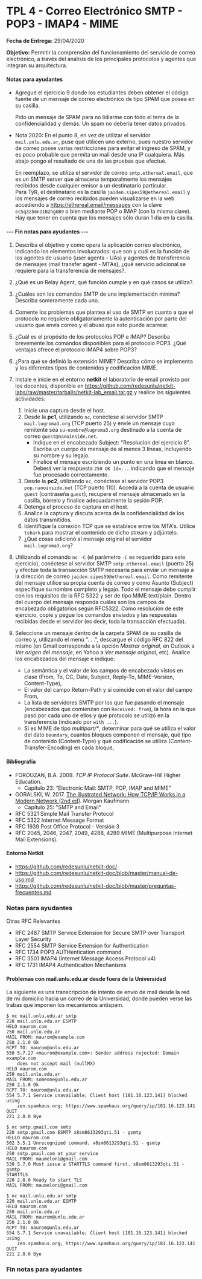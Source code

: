TPL 4 - Correo Electrónico SMTP - POP3 - IMAP4 - MIME
=====================================================

**Fecha de Entrega:** 29/04/2020

**Objetivo:** Permitir la comprensión del funcionamiento del servicio de correo electrónico, a través del análisis de los principales protocolos y agentes que integran su arquitectura.

#### Notas para ayudantes

* Agregué el ejercicio 9 donde los estudiantes deben obtener el código fuente
  de un mensaje de correo electrónico de tipo SPAM que posea en su casilla.

    Pido un mensaje de SPAM para no lidiarme con todo el tema de la
    confidencialidad y demás. Un spam no debería tener datos privados.

* Nota 2020: En el punto 8, en vez de utilizar el servidor `mail.unlu.edu.ar`,
  puse que utilicen uno externo, pues nuestro servidor de correo posee varias
  restricciones para evitar el ingreso de SPAM, y es poco probable que permita
  un mail desde una IP cualquiera. Más abajo pongo el resultado de una de las
  pruebas que efectué.

    En reemplazo, se utiliza el servidor de correo `smtp.ethereal.email`,
    que es un SMTP server que almacena temporalmente los mensajes recibidos
    desde cualquier emisor a un destinatario particular.<br>
    Para TyR, el destinatario es la casilla `jaiden.sipes59@ethereal.email`
    y los mensajes de correo recibidos pueden visualizarse en la web
    accediendo a <https://ethereal.email/messages> con la clave
    `ecSq3z5mn11B2hgUB9` o bien mediante POP o IMAP (con la misma clave).
    Hay que tener en cuenta que los mensajes sólo duran 1 día en la casilla.

#### --- Fin notas para ayudantes ---

1. Describa el objetivo y como opera la aplicación correo electrónico, indicando los elementos involucrados: que son y cuál es la función de los agentes de usuario (user agents - UAs) y agentes de transferencia de mensajes (mail transfer agent - MTAs), ¿qué servicio adicional se requiere para la transferencia de mensajes?.

2. ¿Qué es un Relay Agent, qué función cumple y en qué casos se utiliza?.

3. ¿Cuáles son los comandos SMTP de una implementación mínima?
   Describa someramente cada uno.

4. Comente los problemas que plantea el uso de SMTP en cuanto a que el protocolo no requiere obligatoriamente la autenticación por parte del usuario que envía correo y el abuso que esto puede acarrear.

5. ¿Cuál es el propósito de los protocolos POP e IMAP?
   Describa brevemente los comandos disponibles para el protocolo POP3.
   ¿Qué ventajas ofrece el protocolo IMAP4 sobre POP3?

6. ¿Para qué se definió la extensión MIME? Describa cómo se implementa y los diferentes tipos de contenidos y codificación MIME.

7. Instale e inicie en el entorno **netkit** el laboratorio de email provisto por los docentes, disponible en
<https://github.com/redesunlu/netkit-labs/raw/master/tarballs/netkit-lab_email.tar.gz> y realice las siguientes actividades:

    1. Inicie una captura desde el host.
    2. Desde la **pc1**, utilizando `nc`, conéctese al servidor SMTP `mail.lugroma3.org` (TCP puerto 25) y envíe un mensaje cuyo remitente sea `su-nombre@lugroma3.org` destinado a la cuenta de correo `guest@nanoinside.net`.
        - Indique en el encabezado Subject: "Resolucion del ejercicio 8". Escriba un cuerpo de mensaje de al menos 3 líneas, incluyendo su nombre y su legajo.
        - Finalice el mensaje escribiendo un punto en una línea en blanco. Deberá ver la respuesta `250 OK id=...` indicando que el mensaje fue procesado correctamente.
    3. Desde la **pc2**, utilizando `nc`, conéctese al servidor POP3 `pop.nanoinside.net` (TCP puerto 110). Acceda a la cuenta de usuario `guest` (contraseña `guest`), recupere el mensaje almacenado en la casilla, bórrelo y finalice adecuadamente la sesión POP.
    4. Detenga el proceso de captura en el host.
    5. Analice la captura y discuta acerca de la confidencialidad de los datos transmitidos.
    6. Identifique la conexión TCP que se establece entre los MTA's. Utilice `tshark` para mostrar el contenido de dicho stream y adjúntelo.
    7. ¿Qué cosas adicionó al mensaje original el servidor `mail.lugroma3.org`?

8. Utilizando el comando `nc -C` (el parámetro `-C` es requerido para este ejercicio), conéctese al servidor SMTP `smtp.ethereal.email` (puerto 25) y efectúe toda la transacción SMTP necesaria para enviar un mensaje a la dirección de correo `jaiden.sipes59@ethereal.email`. Como remitente del mensaje utilice su propia cuenta de correo y como Asunto (Subject) especifique su nombre completo y legajo. Todo el mensaje debe cumplir con los requisitos de la RFC 5322 y ser de tipo MIME text/plain. Dentro del cuerpo del mensaje responda cuáles son los campos de encabezado obligatorios según RFC5322. Como resolución de este ejercicio, copie y pegue los comandos enviados y las respuestas recibidas desde el servidor (es decir, toda la transacción efectuada).

9. Seleccione un mensaje dentro de la carpeta SPAM de su casilla de correo y,
   utilizando el menú ". . .", descargue el código RFC 822 del mismo (en Gmail
   corresponde a la opción _Mostrar original_, en Outlook a _Ver origen del
   mensaje_, en Yahoo a _Ver mensaje original_, etc).
   Analice los encabezados del mensaje e indique:

    * La semántica y el valor de los campos de encabezado vistos en clase
      (From, To, CC, Date, Subject, Reply-To, MIME-Version, Content-Type),
    * El valor del campo Return-Path y si coincide con el valor del campo From,
    * La lista de servidores SMTP por los que fue pasando el mensaje
      (encabezados que comienzan con `Received: from`), la hora en la que pasó
      por cada uno de ellos y qué protocolo se utilizó en la transferencia
      (indicado por `with ...`).
    * Si es MIME de tipo _multipart/*_, determinar para qué se utiliza el valor
      del dato `boundary`, cuantos bloques componen el mensaje, qué tipo de
      contenido (Content-Type) y qué codificación se utiliza
      (Content-Transfer-Encoding) en cada bloque,


#### Bibliografía

* FOROUZAN, B.A. 2009. _TCP IP Protocol Suite_. McGraw-Hill Higher Education.
  - Capítulo 23: “Electronic Mail: SMTP, POP, IMAP and MIME”
* GORALSKI, W. 2017. [The Illustrated Network: How TCP/IP Works in a Modern Network (2nd ed)](https://www.sciencedirect.com/science/book/9780128110270). Morgan Kaufmann.
  - Capítulo 25: "SMTP and Email"
* RFC 5321 Simple Mail Transfer Protocol
* RFC 5322 Internet Message Format
* RFC 1939 Post Office Protocol - Versión 3
* RFC 2045, 2046, 2047, 2049, 4288, 4289 MIME (Multipurpose Internet Mail Extensions).

#### Entorno Netkit

* <https://github.com/redesunlu/netkit-doc/>
* <https://github.com/redesunlu/netkit-doc/blob/master/manual-de-uso.md>
* <https://github.com/redesunlu/netkit-doc/blob/master/preguntas-frecuentes.md>

### Notas para ayudantes

Otras RFC Relevantes

* RFC 2487 SMTP Service Extension for Secure SMTP over Transport Layer Security
* RFC 2554 SMTP Service Extension for Authentication
* RFC 1734 POP3 AUTHentication command
* RFC 3501 IMAP4 (Internet Message Access Protocol v4)
* RFC 1731 IMAP4 Authentication Mechanisms

#### Problemas con mail.unlu.edu.ar desde fuera de la Universidad

La siguiente es una transcripción de intento de envío de mail desde la red
de mi domicilio hacia un correo de la Universidad, donde pueden verse las
trabas que imponen los mecanismos antispam.

    $ nc mail.unlu.edu.ar smtp
    220 mail.unlu.edu.ar ESMTP
    HELO maurom.com
    250 mail.unlu.edu.ar
    MAIL FROM: maurom@example.com
    250 2.1.0 Ok
    RCPT TO: maurom@unlu.edu.ar
    550 5.7.27 <maurom@example.com>: Sender address rejected: Domain example.com
        does not accept mail (nullMX)
    HELO maurom.com
    250 mail.unlu.edu.ar
    MAIL FROM: someone@unlu.edu.ar
    250 2.1.0 Ok
    RCPT TO: maurom@unlu.edu.ar
    554 5.7.1 Service unavailable; Client host [181.16.123.141] blocked using
        zen.spamhaus.org; https://www.spamhaus.org/query/ip/181.16.123.141
    QUIT
    221 2.0.0 Bye

    $ nc smtp.gmail.com smtp
    220 smtp.gmail.com ESMTP x8sm8613293qti.51 - gsmtp
    HELLO maurom.com
    502 5.5.1 Unrecognized command. x8sm8613293qti.51 - gsmtp
    HELO maurom.com
    250 smtp.gmail.com at your service
    MAIL FROM: maumeloni@gmail.com
    530 5.7.0 Must issue a STARTTLS command first. x8sm8613293qti.51 - gsmtp
    STARTTLS
    220 2.0.0 Ready to start TLS
    MAIL FROM: maumeloni@gmail.com

    $ nc mail.unlu.edu.ar smtp
    220 mail.unlu.edu.ar ESMTP
    HELO maurom.com
    250 mail.unlu.edu.ar
    MAIL FROM: maurom@unlu.edu.ar
    250 2.1.0 Ok
    RCPT TO: maurom@unlu.edu.ar
    554 5.7.1 Service unavailable; Client host [181.16.123.141] blocked using
        zen.spamhaus.org; https://www.spamhaus.org/query/ip/181.16.123.141
    QUIT
    221 2.0.0 Bye

### Fin notas para ayudantes
